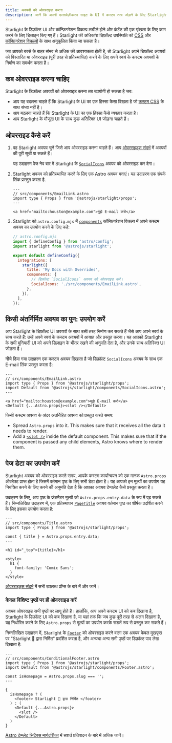 ```yaml
---
title: अवयवों को ओवरराइड करना
description: जानें कि अपनी दस्तावेज़ीकरण साइट के UI में कस्टम तत्व जोड़ने के लिए Starlight के अंतर्निहित अवयवों को कैसे ओवरराइड करें।
---
```


Starlight के डिफ़ॉल्ट UI और कॉन्फ़िगरेशन विकल्प लचीले होने और कंटेंट की एक श्रृंखला के लिए काम करने के लिए डिज़ाइन किए गए हैं। Starlight की अधिकांश डिफ़ॉल्ट उपस्थिति को [CSS](/hi/guides/css-and-tailwind/) और [कॉन्फ़िगरेशन विकल्पों](/hi/guides/customization/) के साथ अनुकूलित किया जा सकता है।

जब आपको बक्से के बाहर संभव से अधिक की आवश्यकता होती है, तो Starlight अपने डिफ़ॉल्ट अवयवों को विस्तारित या ओवरराइड (पूरी तरह से प्रतिस्थापित) करने के लिए अपने स्वयं के कस्टम अवयवों के निर्माण का समर्थन करता है।

## कब ओवरराइड करना चाहिए

Starlight के डिफ़ॉल्ट अवयवों को ओवरराइड करना तब उपयोगी हो सकता है जब:

- आप यह बदलना चाहते हैं कि Starlight के UI का एक हिस्सा कैसा दिखता है जो [कस्टम CSS](/hi/guides/css-and-tailwind/) के साथ संभव नहीं है।
- आप बदलना चाहते हैं कि Starlight के UI का एक हिस्सा कैसे व्यवहार करता है।
- आप Starlight के मौजूदा UI के साथ कुछ अतिरिक्त UI जोड़ना चाहते हैं।

## ओवरराइड कैसे करें

1. वह Starlight अवयव चुनें जिसे आप ओवरराइड करना चाहते हैं।
   आप [ओवरराइड्स संदर्भ](/hi/reference/overrides/) में अवयवों की पूरी सूची पा सकते हैं।

   यह उदाहरण पेज नेव बार में Starlight के [`SocialIcons`](/hi/reference/overrides/#socialicons) अवयव को ओवरराइड कर देगा।

2. Starlight अवयव को प्रतिस्थापित करने के लिए एक Astro अवयव बनाएं।
   यह उदाहरण एक संपर्क लिंक प्रस्तुत करता है.

   ```astro
   ---
   // src/components/EmailLink.astro
   import type { Props } from '@astrojs/starlight/props';
   ---

   <a href="mailto:houston@example.com">मुझे E-mail करो</a>
   ```

3. Starlight को `astro.config.mjs` में [`components`](/hi/reference/configuration/#components) कॉन्फ़िगरेशन विकल्प में अपने कस्टम अवयव का उपयोग करने के लिए कहें:

   ```js {9-12}
   // astro.config.mjs
   import { defineConfig } from 'astro/config';
   import starlight from '@astrojs/starlight';

   export default defineConfig({
     integrations: [
       starlight({
         title: 'My Docs with Overrides',
         components: {
           // डिफ़ॉल्ट `SocialIcons` अवयव को ओवरराइड करें।
           SocialIcons: './src/components/EmailLink.astro',
         },
       }),
     ],
   });
   ```

## किसी अंतर्निर्मित अवयव का पुन: उपयोग करें

आप Starlight के डिफ़ॉल्ट UI अवयवों के साथ उसी तरह निर्माण कर सकते हैं जैसे आप अपने स्वयं के साथ करते हैं: उन्हें अपने स्वयं के कस्टम अवयवों में आयात और प्रस्तुत करना। यह आपको Starlight के सभी बुनियादी UI को अपने डिज़ाइन के भीतर रखने की अनुमति देता है, और उनके साथ अतिरिक्त UI जोड़ता है।

नीचे दिया गया उदाहरण एक कस्टम अवयव दिखाता है जो डिफ़ॉल्ट `SocialIcons` अवयव के साथ एक E-mail लिंक प्रस्तुत करता है:

```astro {4,8}
---
// src/components/EmailLink.astro
import type { Props } from '@astrojs/starlight/props';
import Default from '@astrojs/starlight/components/SocialIcons.astro';
---

<a href="mailto:houston@example.com">मुझे E-mail करो</a>
<Default {...Astro.props}><slot /></Default>
```

किसी कस्टम अवयव के अंदर अंतर्निहित अवयव को प्रस्तुत करते समय:

- Spread `Astro.props` into it. This makes sure that it receives all the data it needs to render.
- Add a [`<slot />`](https://docs.astro.build/en/core-concepts/astro-components/#slots) inside the default component. This makes sure that if the component is passed any child elements, Astro knows where to render them.

## पेज डेटा का उपयोग करें

Starlight अवयव को ओवरराइड करते समय, आपके कस्टम कार्यान्वयन को एक मानक `Astro.props` ऑब्जेक्ट प्राप्त होता है जिसमें वर्तमान पृष्ठ के लिए सभी डेटा होता है।
यह आपको इन मूल्यों का उपयोग यह नियंत्रित करने के लिए करने की अनुमति देता है कि आपका अवयव टेम्पलेट कैसे प्रस्तुत करता है।

उदाहरण के लिए, आप पृष्ठ के फ्रंटमैटर मूल्यों को `Astro.props.entry.data` के रूप में पढ़ सकते हैं। निम्नलिखित उदाहरण में, एक प्रतिस्थापन [`PageTitle`](/hi/reference/overrides/#pagetitle) अवयव वर्तमान पृष्ठ का शीर्षक प्रदर्शित करने के लिए इसका उपयोग करता है:

```astro {5} "{title}"
---
// src/components/Title.astro
import type { Props } from '@astrojs/starlight/props';

const { title } = Astro.props.entry.data;
---

<h1 id="_top">{title}</h1>

<style>
  h1 {
    font-family: 'Comic Sans';
  }
</style>
```

[ओवरराइड्स संदर्भ](/hi/reference/overrides/#component-props) में सभी उपलब्ध प्रॉप्स के बारे में और जानें।

### केवल विशिष्ट पृष्ठों पर ही ओवरराइड करें

अवयव ओवरराइड सभी पृष्ठों पर लागू होते हैं। हालाँकि, आप अपने कस्टम UI को कब दिखाना है, Starlight के डिफ़ॉल्ट UI को कब दिखाना है, या यहां तक कि जब कुछ पूरी तरह से अलग दिखाना है, यह निर्धारित करने के लिए `Astro.props` से मूल्यों का उपयोग करके सशर्त रूप से प्रस्तुत कर सकते हैं।

निम्नलिखित उदाहरण में, Starlight के [`Footer`](/hi/reference/overrides/#footer-1) को ओवरराइड करने वाला एक अवयव केवल मुखपृष्ठ पर "Starlight 🌟 द्वारा निर्मित" प्रदर्शित करता है, और अन्यथा अन्य सभी पृष्ठों पर डिफ़ॉल्ट पाद लेख दिखाता है:

```astro
---
// src/components/ConditionalFooter.astro
import type { Props } from '@astrojs/starlight/props';
import Default from '@astrojs/starlight/components/Footer.astro';

const isHomepage = Astro.props.slug === '';
---

{
  isHomepage ? (
    <footer> Starlight 🌟 द्वारा निर्मित </footer>
  ) : (
    <Default {...Astro.props}>
      <slot />
    </Default>
  )
}
```

[Astro टेम्प्लेट सिंटैक्स मार्गदर्शिका](https://docs.astro.build/hi/core-concepts/astro-syntax/#dynamic-html) में सशर्त प्रतिपादन के बारे में अधिक जानें।
